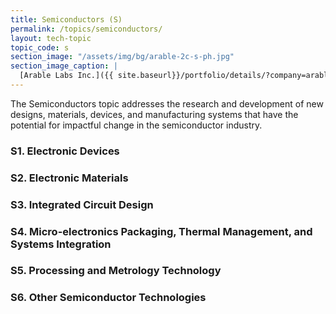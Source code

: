 ```yaml
---
title: Semiconductors (S)
permalink: /topics/semiconductors/
layout: tech-topic
topic_code: s
section_image: "/assets/img/bg/arable-2c-s-ph.jpg"
section_image_caption: |
  [Arable Labs Inc.]({{ site.baseurl}}/portfolio/details/?company=arable-labs-inc#arable-labs-inc)’s advanced microclimate and crop growth monitoring device, the Mark.
---
```


The Semiconductors topic addresses the research and development of new designs, materials, devices, and manufacturing systems that have the potential for impactful change in the semiconductor industry. 

### S1. Electronic Devices 

### S2. Electronic Materials 

### S3. Integrated Circuit Design 

### S4. Micro-electronics Packaging, Thermal Management, and Systems Integration

### S5. Processing and Metrology Technology

### S6. Other Semiconductor Technologies
 
